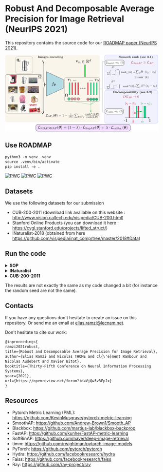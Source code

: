 # Robust And Decomposable Average Precision for Image Retrieval (NeurIPS 2021)

This repository contains the source code for our [ROADMAP paper (NeurIPS 2021)](https://arxiv.org/abs/2110.01445).

![outline](https://github.com/elias-ramzi/ROADMAP/blob/main/picture/outline.png)

## Use ROADMAP

```
python3 -m venv .venv
source .venv/bin/activate
pip install -e .
```

[![PWC](https://img.shields.io/endpoint.svg?url=https://paperswithcode.com/badge/robust-and-decomposable-average-precision-for/image-retrieval-on-inaturalist)](https://paperswithcode.com/sota/image-retrieval-on-inaturalist?p=robust-and-decomposable-average-precision-for)
[![PWC](https://img.shields.io/endpoint.svg?url=https://paperswithcode.com/badge/robust-and-decomposable-average-precision-for/image-retrieval-on-sop)](https://paperswithcode.com/sota/image-retrieval-on-sop?p=robust-and-decomposable-average-precision-for)
[![PWC](https://img.shields.io/endpoint.svg?url=https://paperswithcode.com/badge/robust-and-decomposable-average-precision-for/image-retrieval-on-cub-200-2011)](https://paperswithcode.com/sota/image-retrieval-on-cub-200-2011?p=robust-and-decomposable-average-precision-for)

## Datasets

We use the following datasets for our submission

- CUB-200-2011 (download link available on this website : http://www.vision.caltech.edu/visipedia/CUB-200.html)
- Stanford Online Products (you can download it here : https://cvgl.stanford.edu/projects/lifted_struct/)
- INaturalist-2018 (obtained from here https://github.com/visipedia/inat_comp/tree/master/2018#Data)


## Run the code

<details>
  <summary><b>SOP</b></summary><br/>

  The following command reproduce our results for Table 4.

  ```
CUDA_VISIBLE_DEVICES=0 python roadmap/single_experiment_runner.py \
'experience.experiment_name=sop_ROADMAP_${dataset.sampler.kwargs.batch_size}_sota' \
experience.seed=333 \
experience.max_iter=100 \
'experience.log_dir=${env:HOME}experiments/ROADMAP' \
optimizer=sop \
model=resnet \
transform=sop_big \
dataset=sop \
dataset.sampler.kwargs.batch_size=128 \
dataset.sampler.kwargs.batches_per_super_pair=10 \
loss=roadmap
  ```

  With the transformer backbone :

  ```
  CUDA_VISIBLE_DEVICES=0 python roadmap/single_experiment_runner.py \
  'experience.experiment_name=sop_ROADMAP_${dataset.sampler.kwargs.batch_size}_DeiT' \
  experience.seed=333 \
  experience.max_iter=75 \
  'experience.log_dir=${env:HOME}/experiments/ROADMAP' \
  optimizer=sop_deit \
  model=deit \
  transform=sop \
  dataset=sop \
  dataset.sampler.kwargs.batch_size=128 \
  dataset.sampler.kwargs.batches_per_super_pair=10 \
  loss=roadmap
  ```
</details>


<details>
  <summary><b>INaturalist</b></summary><br/>

  For ROADMAP sota results:

  ```
CUDA_VISIBLE_DEVICES='0,1,2' python roadmap/single_experiment_runner.py \
'experience.experiment_name=inat_ROADMAP_${dataset.sampler.kwargs.batch_size}_sota' \
experience.seed=333 \
experience.max_iter=90 \
'experience.log_dir=experiments/ROADMAP' \
optimizer=inaturalist \
model=resnet \
transform=inaturalist \
dataset=inaturalist \
dataset.sampler.kwargs.batch_size=384 \
loss=roadmap_inat
  ```
</details>


<details>
  <summary><b>CUB-200-2011</b></summary><br/>

  For ROADMAP sota results:

  ```
  CUDA_VISIBLE_DEVICES=0 python roadmap/single_experiment_runner.py \
  'experience.experiment_name=cub_ROADMAP_${dataset.sampler.kwargs.batch_size}_sota' \
  experience.seed=333 \
  experience.max_iter=200 \
  'experience.log_dir=${env:HOME}/experiments/ROADMAP' \
  optimizer=cub \
  model=resnet_max_ln \
  transform=cub_big \
  dataset=cub \
  dataset.sampler.kwargs.batch_size=128 \
  loss=roadmap
  ```

  ```
  CUDA_VISIBLE_DEVICES=0 python roadmap/single_experiment_runner.py \
  'experience.experiment_name=cub_ROADMAP_${dataset.sampler.kwargs.batch_size}_sota_DeiT' \
  experience.seed=333 \
  experience.max_iter=150 \
  'experience.log_dir=${env:HOME}/experiments/ROADMAP' \
  optimizer=cub_deit \
  model=deit \
  transform=cub \
  dataset=cub \
  dataset.sampler.kwargs.batch_size=128 \
  loss=roadmap
  ```

</details>


The results are not exactly the same as my code changed a bit (for instance the random seed are not the same).


## Contacts

If you have any questions don't hesitate to create an issue on this repository. Or send me an email at elias.ramzi@lecnam.net.

Don't hesitate to cite our work:
```
@inproceedings{
ramzi2021robust,
title={Robust and Decomposable Average Precision for Image Retrieval},
author={Elias Ramzi and Nicolas THOME and Cl{\'e}ment Rambour and Nicolas Audebert and Xavier Bitot},
booktitle={Thirty-Fifth Conference on Neural Information Processing Systems},
year={2021},
url={https://openreview.net/forum?id=VjQw3v3FpJx}
}
```


## Resources
- Pytorch Metric Learning (PML): https://github.com/KevinMusgrave/pytorch-metric-learning
- SmoothAP: https://github.com/Andrew-Brown1/Smooth_AP
- Blackbox: https://github.com/martius-lab/blackbox-backprop
- FastAP: https://github.com/kunhe/FastAP-metric-learning
- SoftBinAP: https://github.com/naver/deep-image-retrieval
- timm: https://github.com/rwightman/pytorch-image-models
- PyTorch: https://github.com/pytorch/pytorch
- Hydra: https://github.com/facebookresearch/hydra
- Faiss: https://github.com/facebookresearch/faiss
- Ray: https://github.com/ray-project/ray
